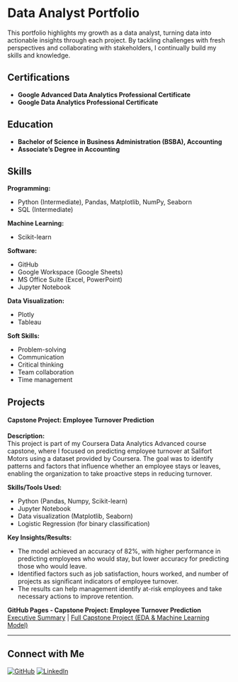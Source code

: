 # Data Analyst Portfolio
This portfolio highlights my growth as a data analyst, turning data into actionable insights through each project. By tackling challenges with fresh perspectives and collaborating with stakeholders, I continually build my skills and knowledge.

## Certifications
- **Google Advanced Data Analytics Professional Certificate**
- **Google Data Analytics Professional Certificate**

## Education
- **Bachelor of Science in Business Administration (BSBA), Accounting**
- **Associate’s Degree in Accounting** 

## **Skills**

**Programming:**
- Python (Intermediate), Pandas, Matplotlib, NumPy, Seaborn
- SQL (Intermediate)

**Machine Learning:**
- Scikit-learn

**Software:**
- GitHub
- Google Workspace (Google Sheets)
- MS Office Suite (Excel, PowerPoint)
- Jupyter Notebook

**Data Visualization:**
- Plotly
- Tableau

**Soft Skills:**
- Problem-solving
- Communication
- Critical thinking
- Team collaboration
- Time management

## Projects

#### **Capstone Project: Employee Turnover Prediction**
**Description:**  
This project is part of my Coursera Data Analytics Advanced course capstone, where I focused on predicting employee turnover at Salifort Motors using a dataset provided by Coursera. The goal was to identify patterns and factors that influence whether an employee stays or leaves, enabling the organization to take proactive steps in reducing turnover.

**Skills/Tools Used:**
- Python (Pandas, Numpy, Scikit-learn)
- Jupyter Notebook
- Data visualization (Matplotlib, Seaborn)
- Logistic Regression (for binary classification)

**Key Insights/Results:**
- The model achieved an accuracy of 82%, with higher performance in predicting employees who would stay, but lower accuracy for predicting those who would leave.
- Identified factors such as job satisfaction, hours worked, and number of projects as significant indicators of employee turnover.
- The results can help management identify at-risk employees and take necessary actions to improve retention.

**GitHub Pages - Capstone Project: Employee Turnover Prediction**  
[Executive Summary](https://jledata.github.io/capstone_project/image/executive_summary.jpg) |
[Full Capstone Project (EDA & Machine Learning Model)](https://jledata.github.io/capstone_project/)

---
## Connect with Me
[![GitHub](https://img.shields.io/badge/GitHub-%23000000?style=for-the-badge&logo=github&logoColor=white)](https://github.com/JLeData)
[![LinkedIn](https://img.shields.io/badge/LinkedIn-%230A66C2?style=for-the-badge&logo=linkedin&logoColor=white)](https://www.linkedin.com/in/jle21/)

